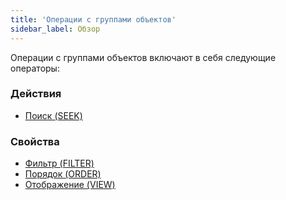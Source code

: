 ```yaml
---
title: 'Операции с группами объектов'
sidebar_label: Обзор
---
```


Операции с группами объектов включают в себя следующие операторы:

### Действия

-   [Поиск (SEEK)](Search_SEEK_.md)

### Свойства

-   [Фильтр (FILTER)](Filter_FILTER_.md)
-   [Порядок (ORDER)](Order_ORDER_.md)
-   [Отображение (VIEW)](View_VIEW_.md)
